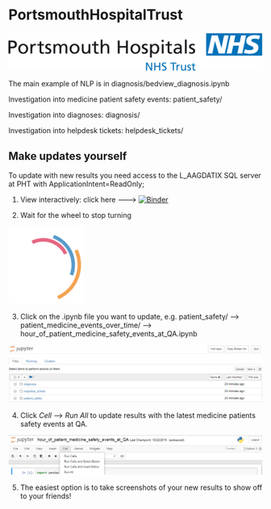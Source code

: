 # PortsmouthHospitalTrust

![logo](nhsportsmouth.png)

The main example of NLP is in diagnosis/bedview_diagnosis.ipynb

Investigation into medicine patient safety events: patient_safety/

Investigation into diagnoses: diagnosis/

Investigation into helpdesk tickets: helpdesk_tickets/

## Make updates yourself

To update with new results you need access to the L_AAGDATIX SQL server at PHT with ApplicationIntent=ReadOnly;

1. View interactively: click here ---> [![Binder](https://mybinder.org/badge_logo.svg)](https://mybinder.org/v2/gh/meevans1/PortsmouthHospitalTrust/master)

2. Wait for the wheel to stop turning 

![binder_wheel](binder_wheel.png)

3. Click on the .ipynb file you want to update, e.g. patient_safety/ --> patient_medicine_events_over_time/ --> hour_of_patient_medicine_safety_events_at_QA.ipynb

![navigate_to_ipynb](navigate_to_ipynb.png)

4. Click _Cell_ --> _Run All_ to update results with the latest medicine patients safety events at QA.

![RunAll](RunAll.png)

5. The easiest option is to take screenshots of your new results to show off to your friends!
